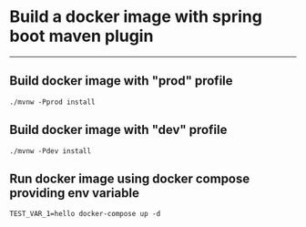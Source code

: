 # Build a docker image with spring boot maven plugin

---
## Build docker image with "prod" profile
`./mvnw -Pprod install`

## Build docker image with "dev" profile
`./mvnw -Pdev install`

## Run docker image using docker compose providing env variable
`TEST_VAR_1=hello docker-compose up -d`